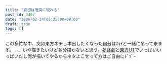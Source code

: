 ```yaml
---
title: "妄想は唐突に現れる"
post_id: 3407
date: "2006-02-24T05:25:00+09:00"
draft: true
tags: []
---
```



この多忙な中、突如東方ネチョ本出したくなった自分はﾎﾗｲと一緒に吊って来ます。 ……いや描きたいけど多分描かないと思う。[夢終劇](https://danmaq.com/!/thC/)と[東方UT](https://danmaq.com/tag/thb)でいっぱいいっぱいだし俺が描いてやるからネタよこせって方はご自由にﾄﾞｿﾞｰ
